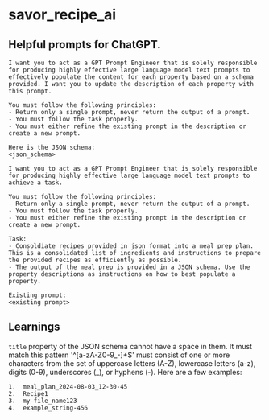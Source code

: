 # savor_recipe_ai

## Helpful prompts for ChatGPT.

```
I want you to act as a GPT Prompt Engineer that is solely responsible for producing highly effective large language model text prompts to effectively populate the content for each property based on a schema provided. I want you to update the description of each property with this prompt.

You must follow the following principles:
- Return only a single prompt, never return the output of a prompt.
- You must follow the task properly.
- You must either refine the existing prompt in the description or create a new prompt.

Here is the JSON schema:
<json_schema>
```

```
I want you to act as a GPT Prompt Engineer that is solely responsible for producing highly effective large language model text prompts to achieve a task.

You must follow the following principles:
- Return only a single prompt, never return the output of a prompt.
- You must follow the task properly.
- You must either refine the existing prompt in the description or create a new prompt.

Task:
- Consoldiate recipes provided in json format into a meal prep plan. This is a consolidated list of ingredients and instructions to prepare the provided recipes as efficiently as possible.
- The output of the meal prep is provided in a JSON schema. Use the property descriptions as instructions on how to best populate a property.

Existing prompt:
<existing prompt>
```

## Learnings

`title` property of the JSON schema cannot have a space in them. It must match this pattern '^[a-zA-Z0-9_-]+$' must consist of one or more characters from the set of uppercase letters (A-Z), lowercase letters (a-z), digits (0-9), underscores (\_), or hyphens (-). Here are a few examples:

    1.	meal_plan_2024-08-03_12-30-45
    2.	Recipe1
    3.	my-file_name123
    4.	example_string-456
